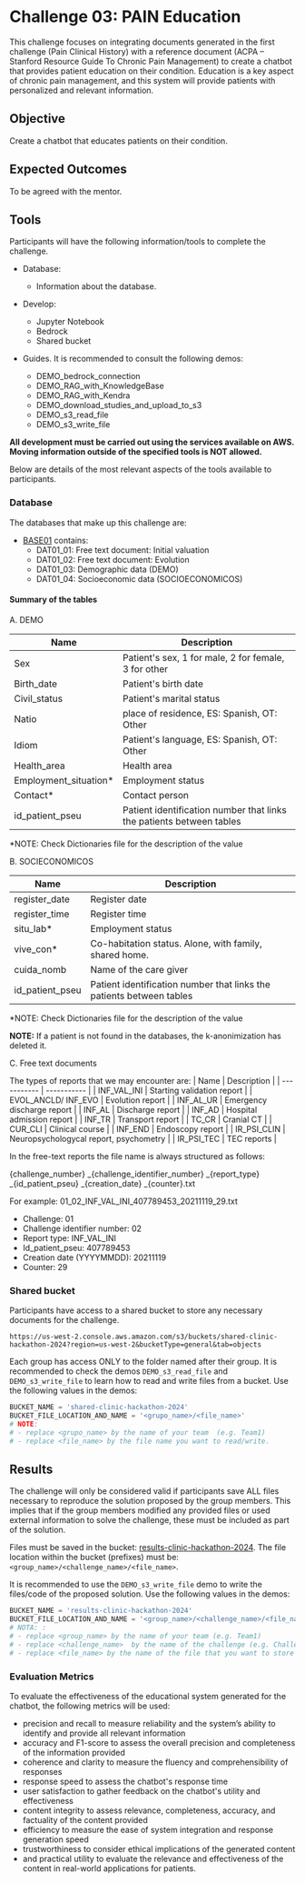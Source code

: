 # Challenge 03: PAIN Education


This challenge focuses on integrating documents generated in the first challenge (Pain Clinical History) with a reference document (ACPA – Stanford Resource Guide To Chronic Pain Management) to create a chatbot that provides patient education on their condition. Education is a key aspect of chronic pain management, and this system will provide patients with personalized and relevant information.

## Objective

Create a chatbot that educates patients on their condition.

## Expected Outcomes
To be agreed with the mentor.

## Tools

Participants will have the following information/tools to complete the challenge.

- Database:
    - Information about the database.

- Develop:
    - Jupyter Notebook
    - Bedrock
    - Shared bucket 

- Guides. It is recommended to consult the following demos:
    - DEMO_bedrock_connection
    - DEMO_RAG_with_KnowledgeBase
    - DEMO_RAG_with_Kendra
    - DEMO_download_studies_and_upload_to_s3
    - DEMO_s3_read_file
    - DEMO_s3_write_file

**All development must be carried out using the services available on AWS. Moving information outside of the specified tools is NOT allowed.**

Below are details of the most relevant aspects of the tools available to participants.

### Database
 
The databases that make up this challenge are:
-  [BASE01](https://us-west-2.console.aws.amazon.com/s3/buckets/data-clinic-hackathon-2024?region=us-west-2&bucketType=general&prefix=BASE01/&showversions=false) contains:
	- DAT01_01: Free text document: Initial valuation
	- DAT01_02: Free text document: Evolution
	- DAT01_03: Demographic data (DEMO)
	- DAT01_04: Socioeconomic data (SOCIOECONOMICOS)


#### Summary of the tables

A. DEMO

| Name      | Description |
| ----------- | ----------- |
| Sex      | Patient's sex, 1 for male, 2 for female, 3 for other      |
| Birth_date      | Patient's birth date     |
| Civil_status      | Patient's marital status      |
| Natio      | place of residence, ES: Spanish, OT: Other     |
| Idiom      | Patient's language, ES: Spanish, OT: Other    |
| Health_area      | Health area       |
| Employment_situation*      | Employment status       |
| Contact*      | Contact person     |
| id_patient_pseu      | Patient identification number that links the patients between tables      |

*NOTE: Check Dictionaries file for the description of the value

B. SOCIECONOMICOS

| Name      | Description |
| ----------- | ----------- |
| register_date      | Register date     |
| register_time      | Register time     |
| situ_lab*      | Employment status     |
| vive_con*      | Co-habitation status. Alone, with family, shared home.   |
| cuida_nomb      | Name of the care giver       |
| id_patient_pseu      | Patient identification number that links the patients between tables       |

*NOTE: Check Dictionaries file for the description of the value

**NOTE:** If a patient is not found in the databases, the k-anonimization has deleted it.

C. Free text documents

The types of reports that we may encounter are:
| Name      | Description |
| ----------- | ----------- |
| INF_VAL_INI      | Starting validation report  |
| EVOL_ANCLD/ INF_EVO      | Evolution report |
| INF_AL_UR      | Emergency discharge report  |
| INF_AL      | Discharge report  |
| INF_AD      | Hospital admission report  |
| INF_TR      | Transport report  |
| TC_CR      | Cranial CT  |
| CUR_CLI      | Clinical course  |
| INF_END      | Endoscopy report  |
| IR_PSI_CLIN      | Neuropsychologycal report, psychometry  |
| IR_PSI_TEC      | TEC reports  |

In the free-text reports the file name is always structured as follows:

{challenge_number} _{challenge_identifier_number} _{report_type} _{id_patient_pseu} _{creation_date} _{counter}.txt

For example:
01_02_INF_VAL_INI_407789453_20211119_29.txt
-	Challenge: 01
-	Challenge identifier number: 02
-	Report type: INF_VAL_INI
-	Id_patient_pseu: 407789453
-	Creation date (YYYYMMDD): 20211119
-	Counter: 29


### Shared bucket

Participants have access to a shared bucket to store any necessary documents for the challenge.

```
https://us-west-2.console.aws.amazon.com/s3/buckets/shared-clinic-hackathon-2024?region=us-west-2&bucketType=general&tab=objects
```

Each group has access ONLY to the folder named after their group. It is recommended to check the demos `DEMO_s3_read_file` and `DEMO_s3_write_file` to learn how to read and write files from a bucket. Use the following values in the demos:

```python
BUCKET_NAME = 'shared-clinic-hackathon-2024'
BUCKET_FILE_LOCATION_AND_NAME = '<grupo_name>/<file_name>'
# NOTE:
# - replace <grupo_name> by the name of your team  (e.g. Team1)
# - replace <file_name> by the file name you want to read/write.
```

## Results

The challenge will only be considered valid if participants save ALL files necessary to reproduce the solution proposed by the group members. This implies that if the group members modified any provided files or used external information to solve the challenge, these must be included as part of the solution.

Files must be saved in the bucket: [results-clinic-hackathon-2024](https://us-west-2.console.aws.amazon.com/s3/buckets/results-clinic-hackathon-2024?region=us-west-2&bucketType=general&tab=objects). The file location within the bucket (prefixes) must be: `<group_name>/<challenge_name>/<file_name>`.

It is recommended to use the `DEMO_s3_write_file` demo to write the files/code of the proposed solution. Use the following values in the demos:

```python
BUCKET_NAME = 'results-clinic-hackathon-2024'
BUCKET_FILE_LOCATION_AND_NAME = '<group_name>/<challenge_name>/<file_name>'
# NOTA: :
# - replace <group_name> by the name of your team (e.g. Team1)
# - replace <challenge_name>  by the name of the challenge (e.g. Challenge1)
# - replace <file_name> by the name of the file that you want to store (e.g., main_code_challenge1.ipynb)
```
### Evaluation Metrics

To evaluate the effectiveness of the educational system generated for the chatbot, the following metrics will be used: 
- precision and recall to measure reliability and the system’s ability to identify and provide all relevant information
- accuracy and F1-score to assess the overall precision and completeness of the information provided
- coherence and clarity to measure the fluency and comprehensibility of responses
- response speed to assess the chatbot's response time
- user satisfaction to gather feedback on the chatbot's utility and effectiveness
- content integrity to assess relevance, completeness, accuracy, and factuality of the content provided
- efficiency to measure the ease of system integration and response generation speed
- trustworthiness to consider ethical implications of the generated content
- and practical utility to evaluate the relevance and effectiveness of the content in real-world applications for patients.


